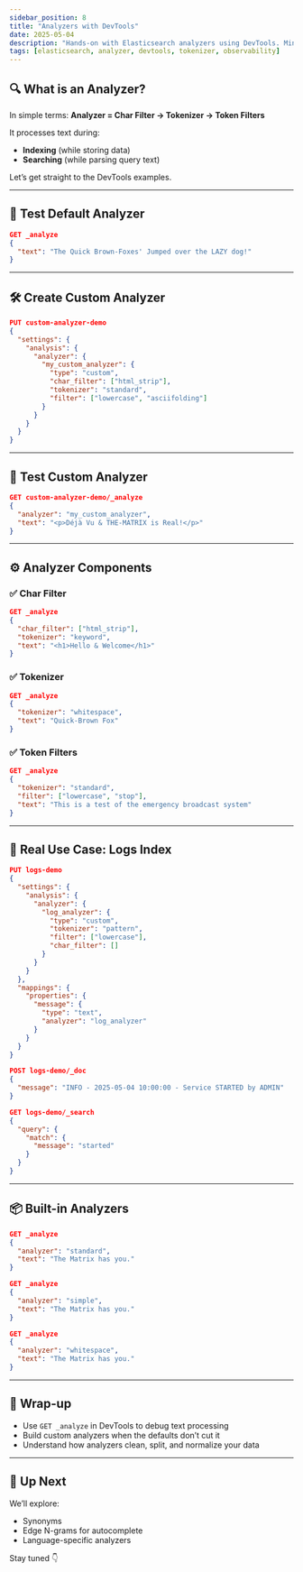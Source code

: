 ```yaml
---
sidebar_position: 8
title: "Analyzers with DevTools"
date: 2025-05-04
description: "Hands-on with Elasticsearch analyzers using DevTools. Minimum theory, maximum commands."
tags: [elasticsearch, analyzer, devtools, tokenizer, observability]
---
```


## 🔍 What is an Analyzer?

In simple terms:
**Analyzer = Char Filter → Tokenizer → Token Filters**

It processes text during:

* **Indexing** (while storing data)
* **Searching** (while parsing query text)

Let’s get straight to the DevTools examples.

---

## 🧪 Test Default Analyzer

```json
GET _analyze
{
  "text": "The Quick Brown-Foxes' Jumped over the LAZY dog!"
}
```

---

## 🛠 Create Custom Analyzer

```json
PUT custom-analyzer-demo
{
  "settings": {
    "analysis": {
      "analyzer": {
        "my_custom_analyzer": {
          "type": "custom",
          "char_filter": ["html_strip"],
          "tokenizer": "standard",
          "filter": ["lowercase", "asciifolding"]
        }
      }
    }
  }
}
```

---

## 🔎 Test Custom Analyzer

```json
GET custom-analyzer-demo/_analyze
{
  "analyzer": "my_custom_analyzer",
  "text": "<p>Déjà Vu & THE-MATRIX is Real!</p>"
}
```

---

## ⚙️ Analyzer Components

### ✅ Char Filter

```json
GET _analyze
{
  "char_filter": ["html_strip"],
  "tokenizer": "keyword",
  "text": "<h1>Hello & Welcome</h1>"
}
```

### ✅ Tokenizer

```json
GET _analyze
{
  "tokenizer": "whitespace",
  "text": "Quick-Brown Fox"
}
```

### ✅ Token Filters

```json
GET _analyze
{
  "tokenizer": "standard",
  "filter": ["lowercase", "stop"],
  "text": "This is a test of the emergency broadcast system"
}
```

---

## 📘 Real Use Case: Logs Index

```json
PUT logs-demo
{
  "settings": {
    "analysis": {
      "analyzer": {
        "log_analyzer": {
          "type": "custom",
          "tokenizer": "pattern",
          "filter": ["lowercase"],
          "char_filter": []
        }
      }
    }
  },
  "mappings": {
    "properties": {
      "message": {
        "type": "text",
        "analyzer": "log_analyzer"
      }
    }
  }
}
```

```json
POST logs-demo/_doc
{
  "message": "INFO - 2025-05-04 10:00:00 - Service STARTED by ADMIN"
}
```

```json
GET logs-demo/_search
{
  "query": {
    "match": {
      "message": "started"
    }
  }
}
```

---

## 📦 Built-in Analyzers

```json
GET _analyze
{
  "analyzer": "standard",
  "text": "The Matrix has you."
}
```

```json
GET _analyze
{
  "analyzer": "simple",
  "text": "The Matrix has you."
}
```

```json
GET _analyze
{
  "analyzer": "whitespace",
  "text": "The Matrix has you."
}
```

---

## 🧠 Wrap-up

* Use `GET _analyze` in DevTools to debug text processing
* Build custom analyzers when the defaults don’t cut it
* Understand how analyzers clean, split, and normalize your data

---

## 🔗 Up Next

We’ll explore:

* Synonyms
* Edge N-grams for autocomplete
* Language-specific analyzers

Stay tuned 👇
